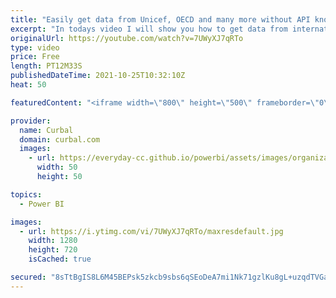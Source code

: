 ```yaml
---
title: "Easily get data from Unicef, OECD and many more without API knowledge | SDMX connector Power BI"
excerpt: "In todays video I will show you how to get data from international organizations easily in Power BI.  Linkedin group: https://www.linkedin.com/groups/12540722/  Discord channel: https://discord.gg/eMsHvzxqY7  .StatCam: Cambodian statistics http://camstat.nis.gov.kh/?locale=en&start=0  Pacific countries"
originalUrl: https://youtube.com/watch?v=7UWyXJ7qRTo
type: video
price: Free
length: PT12M33S
publishedDateTime: 2021-10-25T10:32:10Z
heat: 50

featuredContent: "<iframe width=\"800\" height=\"500\" frameborder=\"0\" src=\"https://www.youtube.com/embed/7UWyXJ7qRTo\" allow=\"accelerometer; autoplay; encrypted-media; gyroscope; picture-in-picture\" allowfullscreen></iframe>"

provider:
  name: Curbal
  domain: curbal.com
  images:
    - url: https://everyday-cc.github.io/powerbi/assets/images/organizations/curbal.com-50x50.jpg
      width: 50
      height: 50

topics:
  - Power BI

images:
  - url: https://i.ytimg.com/vi/7UWyXJ7qRTo/maxresdefault.jpg
    width: 1280
    height: 720
    isCached: true

secured: "8sTtBgIS8L6M45BEPsk5zkcb9sbs6qSEoDeA7mi1Nk71gzlKu8gL+uzqdTVGa8zWXgWxcUpo4JHeBO8xq+uui/01E8q79Cfd/6IjefunWa3TXE0yeq55L9VezHoFNzMEgA5l877I/mD5c5qfVi4HPxU1OGGWd+LSlaW+tQRbiK+7jYWRb2lyUxSe6wAl++4gDoJi7v3VSgBD0KmgxWLCVMXVnU3VSWuavyLP/mpZBmCcvO6/yftCieGwvS/uDYCaIOsM5cwOS3SVdoeJD030TPF7Z/CgvyXF9NSIp/+fUyZ8NNEqALi157VsTioxJmNN+z6yHQK9bbsROzYb+PBlx+qTHpbmQuLxv6ROI8/IJEwOfAKyXNuNPQT2mJe08wGMCDXhsqdu/fzJ4Yb+PBrvf7+QX03XEr5R/oxOtOwq1gQ=;HmWHx5jZww9k5H3TV0LCvA=="
---
```


